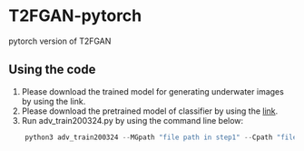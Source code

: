# T2FGAN-pytorch
 pytorch version of T2FGAN

## Using the code
1. Please download the trained model for generating underwater images by using the link. 
2. Please download the pretrained model of classifier by using the [link](https://drive.google.com/open?id=1XvG8tjBf8prGOte9d5KIiQ-6CUpCWHR1).
3. Run adv_train200324.py by using the command line below:
```python
    python3 adv_train200324 --MGpath "file path in step1" --Cpath "file path in step 2"
```
